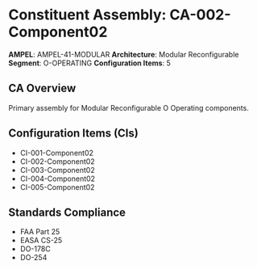 # Constituent Assembly: CA-002-Component02

**AMPEL**: AMPEL-41-MODULAR
**Architecture**: Modular Reconfigurable
**Segment**: O-OPERATING
**Configuration Items**: 5

## CA Overview
Primary assembly for Modular Reconfigurable O Operating components.

## Configuration Items (CIs)
- CI-001-Component02
- CI-002-Component02
- CI-003-Component02
- CI-004-Component02
- CI-005-Component02

## Standards Compliance
- FAA Part 25
- EASA CS-25
- DO-178C
- DO-254
